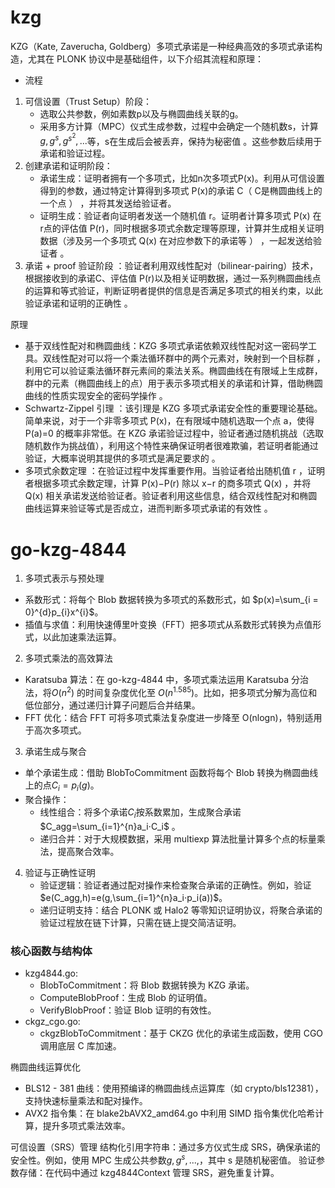 # kzg
KZG（Kate, Zaverucha, Goldberg）多项式承诺是一种经典高效的多项式承诺构造，尤其在 PLONK 协议中是基础组件，以下介绍其流程和原理：
* 流程
1. 可信设置（Trust Setup）阶段：
    * 选取公共参数，例如素数p以及与椭圆曲线关联的g。
    * 采用多方计算（MPC）仪式生成参数，过程中会确定一个随机数s，计算$g,g^s,g^{s^2},...$等，s在生成后会被丢弃，保持为秘密值 。这些参数后续用于承诺和验证过程。
2. 创建承诺和证明阶段：
    * 承诺生成：证明者拥有一个多项式，比如n次多项式P(x)。利用从可信设置得到的参数，通过特定计算得到多项式 P(x)的承诺 C（ C是椭圆曲线上的一个点 ） ，并将其发送给验证者。
    * 证明生成：验证者向证明者发送一个随机值 r。证明者计算多项式 P(x) 在 r点的评估值 P(r)，同时根据多项式余数定理等原理，计算并生成相关证明数据（涉及另一个多项式 Q(x) 在对应参数下的承诺等 ） ，一起发送给验证者 。
3. 承诺 + proof 验证阶段 ：验证者利用双线性配对（bilinear-pairing）技术，根据接收到的承诺C、评估值 P(r)以及相关证明数据，通过一系列椭圆曲线点的运算和等式验证，判断证明者提供的信息是否满足多项式的相关约束，以此验证承诺和证明的正确性 。

原理
* 基于双线性配对和椭圆曲线：KZG 多项式承诺依赖双线性配对这一密码学工具。双线性配对可以将一个乘法循环群中的两个元素对，映射到一个目标群 ，利用它可以验证乘法循环群元素间的乘法关系。椭圆曲线在有限域上生成群，群中的元素（椭圆曲线上的点）用于表示多项式相关的承诺和计算，借助椭圆曲线的性质实现安全的密码学操作 。
* Schwartz-Zippel 引理 ：该引理是 KZG 多项式承诺安全性的重要理论基础。简单来说，对于一个非零多项式 P(x)，在有限域中随机选取一个点 a，使得 P(a)=0 的概率非常低。在 KZG 承诺验证过程中，验证者通过随机挑战（选取随机数作为挑战值），利用这个特性来确保证明者很难欺骗，若证明者能通过验证，大概率说明其提供的多项式是满足要求的 。
* 多项式余数定理 ：在验证过程中发挥重要作用。当验证者给出随机值 r ，证明者根据多项式余数定理，计算 P(x)−P(r) 除以 x−r 的商多项式 Q(x) ，并将 Q(x) 相关承诺发送给验证者。验证者利用这些信息，结合双线性配对和椭圆曲线运算来验证等式是否成立，进而判断多项式承诺的有效性 。
# go-kzg-4844

1. 多项式表示与预处理
* 系数形式：将每个 Blob 数据转换为多项式的系数形式，如 $p(x)=\sum_{i = 0}^{d}p_{i}x^{i}$。
* 插值与求值：利用快速傅里叶变换（FFT）把多项式从系数形式转换为点值形式，以此加速乘法运算。
2. 多项式乘法的高效算法
* Karatsuba 算法：在 go-kzg-4844 中，多项式乘法运用 Karatsuba 分治法，将$O(n^2)$ 的时间复杂度优化至 $O(n^{1.585} )$。比如，把多项式分解为高位和低位部分，通过递归计算子问题后合并结果。
* FFT 优化：结合 FFT 可将多项式乘法复杂度进一步降至 O(nlogn)，特别适用于高次多项式。
3. 承诺生成与聚合
* 单个承诺生成：借助 BlobToCommitment 函数将每个 Blob 转换为椭圆曲线上的点$C_i=p_i(g)$。
* 聚合操作：
    * 线性组合：将多个承诺$C_i$按系数累加，生成聚合承诺$C_agg=\sum_{i=1}^{n}a_i​⋅C_i$ 。
    * 递归合并：对于大规模数据，采用 multiexp 算法批量计算多个点的标量乘法，提高聚合效率。
4. 验证与正确性证明
    * 验证逻辑：验证者通过配对操作来检查聚合承诺的正确性。例如，验证$e(C_agg,h)=e(g,\sum_{i=1}^{n}a_i​⋅p_i(a))$。
    * 递归证明支持：结合 PLONK 或 Halo2 等零知识证明协议，将聚合承诺的验证过程放在链下计算，只需在链上提交简洁证明。
### 核心函数与结构体
* kzg4844.go:
    * BlobToCommitment：将 Blob 数据转换为 KZG 承诺。
    * ComputeBlobProof：生成 Blob 的证明值。
    * VerifyBlobProof：验证 Blob 证明的有效性。
* ckgz_cgo.go:
    * ckgzBlobToCommitment：基于 CKZG 优化的承诺生成函数，使用 CGO 调用底层 C 库加速。

椭圆曲线运算优化
* BLS12 - 381 曲线：使用预编译的椭圆曲线点运算库（如 crypto/bls12381），支持快速标量乘法和配对操作。
* AVX2 指令集：在 blake2bAVX2_amd64.go 中利用 SIMD 指令集优化哈希计算，提升多项式乘法效率。

可信设置（SRS）管理
结构化引用字符串：通过多方仪式生成 SRS，确保承诺的安全性。例如，使用 MPC 生成公共参数$g,g^s,...,$，其中 s 是随机秘密值。
验证参数存储：在代码中通过 kzg4844Context 管理 SRS，避免重复计算。

